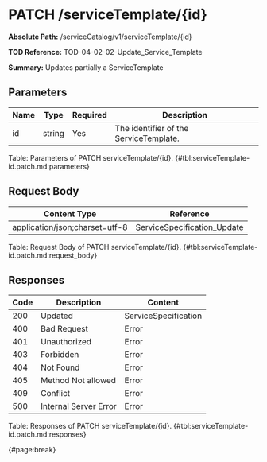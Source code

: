 <!--
    ATTENTION: This file was generated via gradle!
               Do NOT manually edit this file! Any such changes will be overwritten!
-->

# PATCH /serviceTemplate/{id}

**Absolute Path:** /serviceCatalog/v1/serviceTemplate/{id}

**TOD Reference:** TOD-04-02-02-Update_Service_Template

**Summary:** Updates partially a ServiceTemplate

## Parameters

| Name | Type | Required | Description |
| ------ | ------ | --- | ------------ |
| id | string | Yes | The identifier of the ServiceTemplate. |

Table: Parameters of PATCH serviceTemplate/{id}. {#tbl:serviceTemplate-id.patch.md:parameters}

## Request Body

| Content Type | Reference |
|--------------|-----------|
| application/json;charset=utf-8 | ServiceSpecification_Update |

Table: Request Body of PATCH serviceTemplate/{id}. {#tbl:serviceTemplate-id.patch.md:request_body}

## Responses

| Code | Description | Content |
|------|-------------|---------|
| 200 | Updated | ServiceSpecification |
| 400 | Bad Request | Error |
| 401 | Unauthorized | Error |
| 403 | Forbidden | Error |
| 404 | Not Found | Error |
| 405 | Method Not allowed | Error |
| 409 | Conflict | Error |
| 500 | Internal Server Error | Error |

Table: Responses of PATCH serviceTemplate/{id}. {#tbl:serviceTemplate-id.patch.md:responses}

{#page:break}
